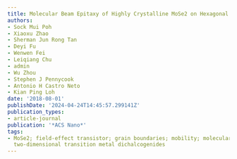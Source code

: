 ```yaml
---
title: Molecular Beam Epitaxy of Highly Crystalline MoSe2 on Hexagonal Boron Nitride
authors:
- Sock Mui Poh
- Xiaoxu Zhao
- Sherman Jun Rong Tan
- Deyi Fu
- Wenwen Fei
- Leiqiang Chu
- admin
- Wu Zhou
- Stephen J Pennycook
- Antonio H Castro Neto
- Kian Ping Loh
date: '2018-08-01'
publishDate: '2024-04-24T14:45:57.299141Z'
publication_types:
- article-journal
publication: '*ACS Nano*'
tags:
- MoSe2; field-effect transistor; grain boundaries; mobility; molecular beam epitaxy;
  two-dimensional transition metal dichalcogenides
---
```

